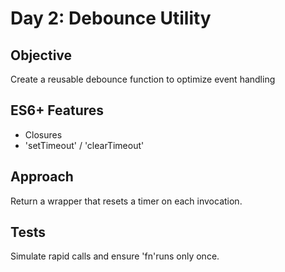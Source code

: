 # Day 2: Debounce Utility 

## Objective 
Create a reusable debounce function to optimize event handling 

## ES6+ Features
 - Closures 
 - 'setTimeout' / 'clearTimeout'

 ## Approach 
 Return a wrapper that resets a timer on each invocation. 

 ## Tests 
 Simulate rapid calls and ensure 'fn'runs only once.